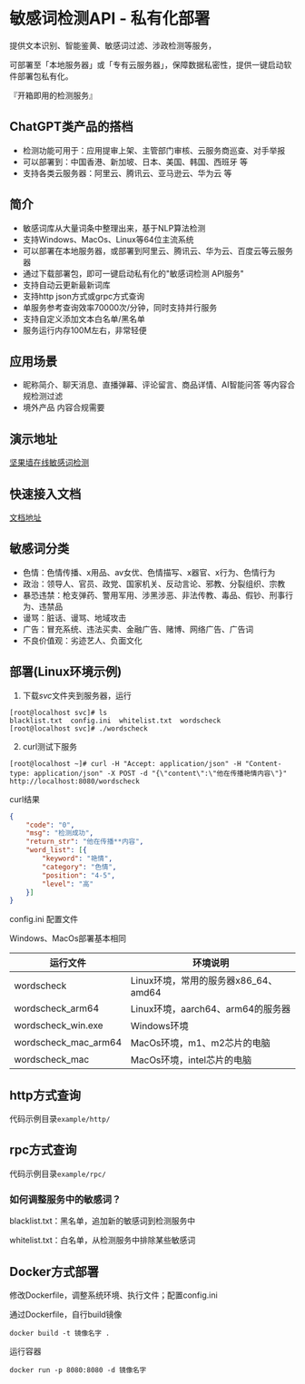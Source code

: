 # 敏感词检测API - 私有化部署
提供文本识别、智能鉴黄、敏感词过滤、涉政检测等服务，

可部署至「本地服务器」或「专有云服务器」，保障数据私密性，提供一键启动软件部署包私有化。

『开箱即用的检测服务』


## ChatGPT类产品的搭档
+ 检测功能可用于：应用提审上架、主管部门审核、云服务商巡查、对手举报
+ 可以部署到：中国香港、新加坡、日本、美国、韩国、西班牙 等
+ 支持各类云服务器：阿里云、腾讯云、亚马逊云、华为云 等


## 简介
+ 敏感词库从大量词条中整理出来，基于NLP算法检测
+ 支持Windows、MacOs、Linux等64位主流系统
+ 可以部署在本地服务器，或部署到阿里云、腾讯云、华为云、百度云等云服务器
+ 通过下载部署包，即可一键启动私有化的"敏感词检测 API服务"
+ 支持自动云更新最新词库
+ 支持http json方式或grpc方式查询
+ 单服务参考查询效率70000次/分钟，同时支持并行服务
+ 支持自定义添加文本白名单/黑名单
+ 服务运行内存100M左右，非常轻便


## 应用场景
+ 昵称简介、聊天消息、直播弹幕、评论留言、商品详情、AI智能问答 等内容合规检测过滤
+ 境外产品 内容合规需要


## 演示地址
[坚果墙在线敏感词检测]


## 快速接入文档
[文档地址]

##  敏感词分类
+ 色情：色情传播、x用品、av女优、色情描写、x器官、x行为、色情行为
+ 政治：领导人、官员、政党、国家机关、反动言论、邪教、分裂组织、宗教
+ 暴恐违禁：枪支弹药、警用军用、涉黑涉恶、非法传教、毒品、假钞、刑事行为、违禁品
+ 谩骂：脏话、谩骂、地域攻击
+ 广告：冒充系统、违法买卖、金融广告、赌博、网络广告、广告词
+ 不良价值观：劣迹艺人、负面文化

##  部署(Linux环境示例)
1. 下载*svc*文件夹到服务器，运行
```shell
[root@localhost svc]# ls
blacklist.txt  config.ini  whitelist.txt  wordscheck
[root@localhost svc]# ./wordscheck
```

2. curl测试下服务
```shell
[root@localhost ~]# curl -H "Accept: application/json" -H "Content-type: application/json" -X POST -d "{\"content\":\"他在传播艳情内容\"}" http://localhost:8080/wordscheck
```

curl结果
```json
{
	"code": "0",
	"msg": "检测成功",
	"return_str": "他在传播**内容",
	"word_list": [{
		"keyword": "艳情",
		"category": "色情",
		"position": "4-5",
		"level": "高"
	}]
}
```

config.ini  配置文件

Windows、MacOs部署基本相同

| **运行文件**  | **环境说明**  |
| ------------ | ------------ |
| wordscheck | Linux环境，常用的服务器x86_64、amd64 |
| wordscheck_arm64 | Linux环境，aarch64、arm64的服务器 |
| wordscheck_win.exe | Windows环境 |
| wordscheck_mac_arm64 | MacOs环境，m1、m2芯片的电脑 |
| wordscheck_mac | MacOs环境，intel芯片的电脑 |

##  http方式查询
代码示例目录`example/http/`

##  rpc方式查询
代码示例目录`example/rpc/`

### 如何调整服务中的敏感词？
blacklist.txt：黑名单，追加新的敏感词到检测服务中

whitelist.txt：白名单，从检测服务中排除某些敏感词

##  Docker方式部署
修改Dockerfile，调整系统环境、执行文件；配置config.ini

通过Dockerfile，自行build镜像

`docker build -t 镜像名字 .`

运行容器

`docker run -p 8080:8080 -d 镜像名字`



[坚果墙在线敏感词检测]:https://www.wordscheck.com
[文档地址]:https://doc.wordscheck.com/docs/docs
